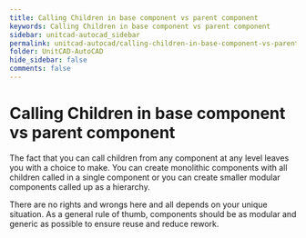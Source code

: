 ```yaml
---
title: Calling Children in base component vs parent component
keywords: Calling Children in base component vs parent component
sidebar: unitcad-autocad_sidebar
permalink: unitcad-autocad/calling-children-in-base-component-vs-parent-component.html
folder: UnitCAD-AutoCAD
hide_sidebar: false
comments: false
---
```

# Calling Children in base component vs parent component



The fact that you can call children from any component at any level leaves you with a choice to make. You can create monolithic components with all children called in a single component or you can create smaller modular components called up as a hierarchy.

There are no rights and wrongs here and all depends on your unique situation.  As a general rule of thumb, components should be as modular and generic as possible to ensure reuse and reduce rework.
